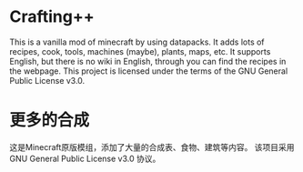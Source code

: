 # Crafting++
This is a vanilla mod of minecraft by using datapacks.
It adds lots of recipes, cook, tools, machines (maybe), plants, maps, etc.
It supports English, but there is no wiki in English, through you can find the recipes in the webpage.
This project is licensed under the terms of the GNU General Public License v3.0.

# 更多的合成
这是Minecraft原版模组，添加了大量的合成表、食物、建筑等内容。
该项目采用 GNU General Public License v3.0 协议。